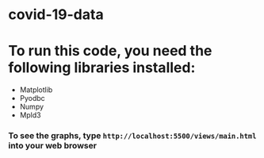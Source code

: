 # covid-19-data

# To run this code, you need the following libraries installed:

- Matplotlib
- Pyodbc
- Numpy
- Mpld3

### To see the graphs, type `http://localhost:5500/views/main.html` into your web browser
